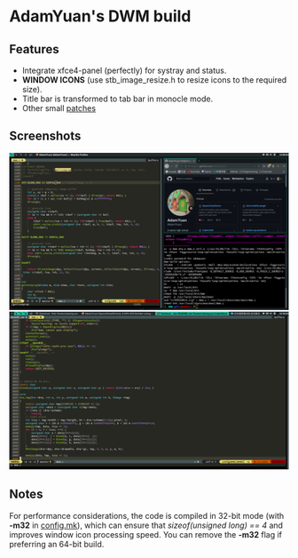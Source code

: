 # AdamYuan's DWM build
## Features
* Integrate xfce4-panel (perfectly) for systray and status.
* **WINDOW ICONS** (use stb_image_resize.h to resize icons to the required size).
* Title bar is transformed to tab bar in monocle mode.
* Other small [patches](https://github.com/AdamYuan/dwm/tree/master/patches)
## Screenshots
![](https://raw.githubusercontent.com/AdamYuan/dwm/master/screenshots/1.png)
![](https://raw.githubusercontent.com/AdamYuan/dwm/master/screenshots/2.png)
## Notes
For performance considerations, the code is compiled in 32-bit mode (with **-m32** in [config.mk](https://github.com/AdamYuan/dwm/blob/master/config.mk)), which can ensure that *sizeof(unsigned long) == 4* and improves window icon processing speed. You can remove the **-m32** flag if preferring an 64-bit build.
